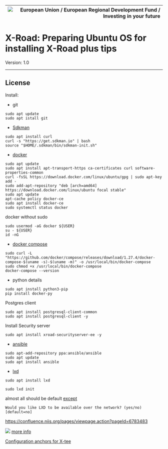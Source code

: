 
| ![European Union / European Regional Development Fund / Investing in your future](img/eu_rdf_75_en.png "Documents that are tagged with EU/SF logos must keep the logos until 1.1.2022, if it has not stated otherwise in the documentation. If new documentation is created  using EU/SF resources the logos must be tagged appropriately so that the deadline for logos could be found.") |
| -------------------------: |

# X-Road: Preparing Ubuntu OS for installing X-Road plus tips
Version: 1.0

---

## License

Install:
* git
```
sudo apt update
sudo apt istall git
```
 * [Sdkman](https://sdkman.io/install)
```
sudo apt install curl
curl -s "https://get.sdkman.io" | bash
source "$HOME/.sdkman/bin/sdkman-init.sh"
```


 * [docker](https://www.digitalocean.com/community/tutorials/how-to-install-and-use-docker-on-ubuntu-20-04)
```
sudo apt update
sudo apt install apt-transport-https ca-certificates curl software-properties-common
curl -fsSL https://download.docker.com/linux/ubuntu/gpg | sudo apt-key add -
sudo add-apt-repository "deb [arch=amd64] https://download.docker.com/linux/ubuntu focal stable"
sudo apt update
apt-cache policy docker-ce
sudo apt install docker-ce
sudo systemctl status docker
```
docker without sudo
```
sudo usermod -aG docker ${USER}
su - ${USER}
id -nG
```
* [docker compose](https://www.digitalocean.com/community/tutorials/how-to-install-and-use-docker-compose-on-ubuntu-20-04)
```
sudo curl -L "https://github.com/docker/compose/releases/download/1.27.4/docker-compose-$(uname -s)-$(uname -m)" -o /usr/local/bin/docker-compose
sudo chmod +x /usr/local/bin/docker-compose
docker-compose --version
```
* python details
```
sudo apt install python3-pip
pip install docker-py
```
Postgres client
```
sudo apt install postgresql-client-common
sudo apt install postgresql-client -y
```
Install Security server
```
sudo apt install xroad-securityserver-ee -y
```

* [ansible](https://www.digitalocean.com/community/tutorials/how-to-install-and-configure-ansible-on-ubuntu-18-04)
```
sudo apt-add-repository ppa:ansible/ansible
sudo apt update
sudo apt install ansible
```
* [lxd](https://ubuntu.com/blog/installing-lxd-and-the-command-line-tool)
```
sudo apt install lxd

sudo lxd init
```
almost all should be default [except](https://jointxroad.slack.com/archives/CA66FG50T/p1596442813025000?thread_ts=1596437339.021700&cid=CA66FG50T)

```Would you like LXD to be available over the network? (yes/no) [default=no]```

https://confluence.niis.org/pages/viewpage.action?pageId=6783483

![](img/addOCSPCert.png)
[more info](https://youtu.be/JiTAFRPDUeQ?t=1413)

[Configuration anchors for X-tee](https://x-tee.ee/anchors/)

